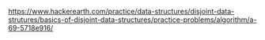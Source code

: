 https://www.hackerearth.com/practice/data-structures/disjoint-data-strutures/basics-of-disjoint-data-structures/practice-problems/algorithm/a-69-5718e916/
